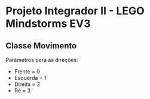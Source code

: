 # Projeto Integrador II - LEGO Mindstorms EV3

## Classe Movimento

Parâmetros para as direções:
- Frente   = 0
- Esquerda = 1
- Direita  = 2
- Ré       = 3
